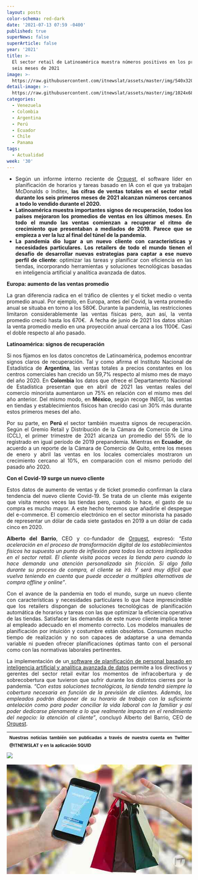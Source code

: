 ```yaml
---
layout: posts
color-schema: red-dark
date: '2021-07-13 07:59 -0400'
published: true
superNews: false
superArticle: false
year: '2021'
title: >-
  El sector retail de Latinoamérica muestra números positivos en los primeros
  seis meses de 2021
image: >-
  https://raw.githubusercontent.com/itnewslat/assets/master/img/540x320/Retail-p.jpg
detail-image: >-
  https://raw.githubusercontent.com/itnewslat/assets/master/img/1024x680/Retail-g.jpg
categories:
  - Venezuela
  - Colombia
  - Argentina
  - Perú
  - Ecuador
  - Chile
  - Panama
tags:
  - Actualidad
week: '30'
---
```

<ul style="text-align: justify;">
	<li>Según un informe interno reciente de <a href="https://bit.ly/3dspnHq">Orquest</a>, el software líder en planificación de horarios y tareas basado en IA con el que ya trabajan McDonalds o Inditex, <strong>las cifras de ventas totales en el sector retail durante los seis primeros meses de 2021 alcanzan números cercanos a todo lo vendido durante el 2020.</strong></li>
	<li><strong>Latinoamérica muestra importantes signos de recuperación, todos los países mejoraron los promedios de ventas en los últimos meses</strong>. <strong>En todo el mundo las ventas comienzan a recuperar el ritmo de crecimiento que presentaban a mediados de 2019. Parece que se empieza a ver la luz al final del túnel de la pandemia.</strong></li>
	<li><strong>La pandemia dio lugar a un nuevo cliente con características y necesidades particulares. Los retailers de todo el mundo tienen el desafío de desarrollar nuevas estrategias para captar a ese nuevo perfil de cliente</strong>: optimizar las tareas y planificar con eficiencia en las tiendas, incorporando herramientas y soluciones tecnológicas basadas en inteligencia artificial y analítica avanzada de datos.</li>
</ul>
<p style="text-align: justify;"><strong>Europa: aumento de las ventas promedio</strong></p>
<p style="text-align: justify;">La gran diferencia radica en el tráfico de clientes y el ticket medio o venta promedio anual. Por ejemplo, en Europa, antes del Covid, la venta promedio anual se situaba en torno a los 580€. Durante la pandemia, las restricciones limitaron considerablemente las ventas físicas pero, aun así, la venta promedio creció hasta los 670€.  A fecha de junio de 2021 los datos sitúan la venta promedio medio en una proyección anual cercana a los 1100€. Casi el doble respecto al año pasado.</p>
<p style="text-align: justify;"><strong>Latinoamérica: signos de recuperación</strong></p>
<p style="text-align: justify;">Si nos fijamos en los datos concretos de Latinoamérica, podemos encontrar signos claros de recuperación. Tal y como afirma el Instituto Nacional de Estadística de <strong>Argentina</strong>, las ventas totales a precios constantes en los centros comerciales han crecido un 59,7% respecto al mismo mes de mayo del año 2020. En <strong>Colombia</strong> los datos que ofrece el Departamento Nacional de Estadística presentan que en abril de 2021 las ventas reales del comercio minorista aumentaron un 75% en relación con el mismo mes del año anterior. Del mismo modo, en <strong>México</strong>, según recoge INEGI, las ventas en tiendas y establecimientos físicos han crecido casi un 30% más durante estos primeros meses del año.</p>
<p style="text-align: justify;">Por su parte, en <strong>Perú </strong>el sector también muestra signos de recuperación. Según el Gremio Retail y Distribución de la Cámara de Comercio de Lima (CCL), el primer trimestre de 2021 alcanza un promedio del 55% de lo registrado en igual período de 2019 prepandemia. Mientras en <strong>Ecuador</strong>, de acuerdo a un reporte de la Cámara de Comercio de Quito, entre los meses de enero y abril las ventas en los locales comerciales mostraron un crecimiento cercano al 10%, en comparación con el mismo periodo del pasado año 2020.</p>
<p style="text-align: justify;"><strong>Con el Covid-19 surge un nuevo cliente</strong></p>
<p style="text-align: justify;">Estos datos de aumento de ventas y de ticket promedio confirman la clara tendencia del nuevo cliente Covid-19. Se trata de un cliente más exigente que visita menos veces las tiendas pero, cuando lo hace, el gasto de su compra es mucho mayor. A este hecho tenemos que añadirle el despegue del e-commerce. El comercio electrónico en el sector minorista ha pasado de representar un dólar de cada siete gastados en 2019 a un dólar de cada cinco en 2020.</p>
<p style="text-align: justify;"><strong>Alberto del Barrio</strong>, CEO y co-fundador de <a href="https://orquest.com/?utm_source=media%20&amp;utm_medium=referral&amp;utm_campaign=Orquest_ES_Q2_2021_Prospecting_PR_LATAM_July">Orquest</a>, expresó: <em>“</em><em>Esta aceleración en el proceso de transformación digital de los establecimientos físicos ha supuesto un punto de inflexión para todos los actores implicados en el sector retail. El cliente visita pocas veces la tienda pero cuando lo hace demanda una atención personalizada sin fricción. Si algo falla durante su proceso de compra, el cliente se irá. Y será muy difícil que vuelva teniendo en cuenta que puede acceder a múltiples alternativas de compra offline y online”</em>.</p>
<p style="text-align: justify;">Con el avance de la pandemia en todo el mundo, surge un nuevo cliente con características y necesidades particulares lo que hace imprescindible que los retailers dispongan de soluciones tecnológicas de planificación automática de horarios y tareas con las que optimizar la eficiencia operativa de las tiendas. Satisfacer las demandas de este nuevo cliente implica tener al empleado adecuado en el momento correcto. Los modelos manuales de planificación por intuición y costumbre están obsoletos. Consumen mucho tiempo de realización y no son capaces de adaptarse a una demanda variable ni pueden ofrecer planificaciones óptimas tanto con el personal como con las normativas laborales pertinentes.</p>
<p style="text-align: justify;">La implementación de un<a href="https://bit.ly/3dspnHq"> software de planificación de personal basado en inteligencia artificial y analítica avanzada de datos</a> permite a los directivos y gerentes del sector retail evitar los momentos de infracobertura y de sobrecobertura que tuvieron que sufrir durante los distintos cierres por la pandemia. <em>“Con estas soluciones tecnológicas, la tienda tendrá siempre la cobertura necesaria en función de la previsión de clientes. Además, los empleados podrán disponer de su horario de trabajo con la suficiente antelación como para poder conciliar la vida laboral con la familiar y así poder dedicarse plenamente a lo que realmente impacta en el rendimiento del negocio: la atención al cliente”</em>, concluyó Alberto del Barrio, CEO de <a href="https://orquest.com/?utm_source=media%20&amp;utm_medium=referral&amp;utm_campaign=Orquest_ES_Q2_2021_Prospecting_PR_LATAM_July">Orquest</a>.</p>

<table style="height: 42px;" width="569">
<tbody>
<tr>
<td style="text-align: justify;"><sub><strong>Nuestras noticias también son publicadas a través de nuestra cuenta en Twitter <a href="https://twitter.com/itnewslat?lang=es">@ITNEWSLAT</a> y en la aplicación <a href="https://squidapp.co/en/">SQUID</a></strong></sub></td>
</tr>
</tbody>
</table>

<img src="https://tracker.metricool.com/c3po.jpg?hash=56f88a41e39ab42c063cc51676587a04"/>

![](https://raw.githubusercontent.com/itnewslat/assets/master/img/540x320/Retail-p.jpg)
